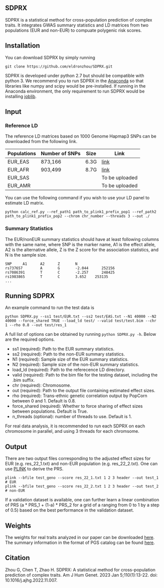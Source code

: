 ## SDPRX
SDPRX is a statistical method for cross-population prediction of complex traits. It integrates GWAS summary statistics and LD matrices from two populations (EUR and non-EUR) to compuate polygenic risk scores.

## Installation

You can download SDPRX by simply running

```
git clone https://github.com/eldronzhou/SDPRX.git
```

SDPRX is developed under python 2.7 but should be compatible with python 3. We recommend you to run SDPRX in the [Anaconda](https://docs.anaconda.com/anaconda/install/index.html) so that libraries like numpy and scipy would be pre-installed. If running in the Anaconda environment, the only requirement to run SDPRX would be installing [joblib](https://joblib.readthedocs.io/en/latest/installing.html).

## Input 

### Reference LD

The reference LD matrices based on 1000 Genome Hapmap3 SNPs can be downloaded from the following link. 

| Populations | Number of SNPs | Size | Link
| --- | --- | --- | --- |
| EUR_EAS | 873,166 | 6.3G | [link](https://app.box.com/s/ck9t8fh8x3hqyhl7blvih16q4vcsnj9v) |
| EUR_AFR | 903,499 | 8.7G | [link](https://app.box.com/s/ibw4lbjxkrgopdacgfh9zcmyr4ibo6ru) |
| EUR_SAS |  |  | To be uploaded |
| EUR_AMR |  |  | To be uploaded |

You can use the following command if you wish to use your LD panel to estimate LD matrix. 

```
python calc_ref.py --ref_path1 path_to_plink1_prefix_pop1 --ref_path2 path_to_plink1_prefix_pop2 --chrom chr_number --threads 3 --out ./
```

### Summary Statistics 

The EUR/nonEUR summary statistics should have at least following columns with the same name, where SNP is the marker name, A1 is the effect allele, A2 is the alternative allele, Z is the Z score for the association statistics, and N is the sample size. 

```
SNP     A1      A2      Z       N
rs737657        A       G       -2.044      252156
rs7086391       T       C       -2.257      248425
rs1983865       T       C       3.652    253135
...
```

## Running SDPRX

An example command to run the test data is 

```
python SDPRX.py --ss1 test/EUR.txt --ss2 test/EAS.txt --N1 40000 --N2 40000 --force_shared TRUE --load_ld test/ --valid test/test.bim --chr 1 --rho 0.8 --out test/res_1
```

A full list of options can be obtained by running `python SDPRX.py -h`. Below are the required options.

- ss1 (required): Path to the EUR summary statistics.
- ss2 (required): Path to the non-EUR summary statistics.
- N1 (required): Sample size of the EUR summary statistics.
- N2 (required): Sample size of the non-EUR summary statistics.
- load_ld (required): Path to the referecence LD directory.
- valid (required): Path to the bim file for the testing dataset, including the .bim suffix.
- chr (required): Chromosome.
- out (required): Path to the output file containing estimated effect sizes.
- rho (required): Trans-ethnic genetic correlation output by PopCorn between 0 and 1. Default is 0.8. 
- force_shared (required): Whether to force sharing of effect sizes between populations. Default is True.
- n_threads (optional): number of threads to use. Default is 1.

For real data analysis, it is recommended to run each SDPRX on each chromosome in parallel, and using 3 threads for each chromsome.  

## Output 

There are two output files corresponding to the adjusted effect sizes for EUR (e.g. res_22_1.txt) and non-EUR population (e.g. res_22_2.txt).
One can use [PLINK](https://www.cog-genomics.org/plink/1.9/score) to derive the PRS.

```
plink --bfile test_geno --score res_22_1.txt 1 2 3 header --out test_1 # EUR
plink --bfile test_geno --score res_22_2.txt 1 2 3 header --out test_2 # non-EUR
```
If a validation dataset is available, one can further learn a linear combination of PRS (a * PRS_1 + (1-a) * PRS_2 for a grid of a ranging from 0 to 1 by a step of 0.5) based on the best performance in the validation dataset. 

## Weights

The weights for real traits analyzed in our paper can be downloaded [here](https://app.box.com/s/9auedn4wzx563pbtplq3h106ybn3h3dq). The summary information in the format of PGS catalog can be found [here](https://app.box.com/s/1ky2bpkblg2jnv0v9le9r4tkej4sud87).

## Citation

Zhou G, Chen T, Zhao H. SDPRX: A statistical method for cross-population prediction of complex traits. Am J Hum Genet. 2023 Jan 5;110(1):13-22. doi: 10.1016/j.ajhg.2022.11.007. 
